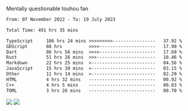 Mentally questionable touhou fan



<!--START_SECTION:waka-->

```txt
From: 07 November 2022 - To: 19 July 2023

Total Time: 491 hrs 35 mins

TypeScript     186 hrs 24 mins >>>>>>>>>----------------   37.92 %
GDScript       88 hrs          >>>>---------------------   17.90 %
Dart           86 hrs 56 mins  >>>>---------------------   17.69 %
Rust           51 hrs 26 mins  >>>----------------------   10.46 %
Markdown       22 hrs 25 mins  >------------------------   04.56 %
JavaScript     15 hrs 30 mins  >------------------------   03.15 %
Other          11 hrs 14 mins  >------------------------   02.29 %
HTML           4 hrs 32 mins   -------------------------   00.92 %
C++            4 hrs 5 mins    -------------------------   00.83 %
TOML           3 hrs 26 mins   -------------------------   00.70 %
```

<!--END_SECTION:waka-->

![](https://posei.me/horse_going_hard.gif)
![](https://posei.me/horse_going_hard.gif)
